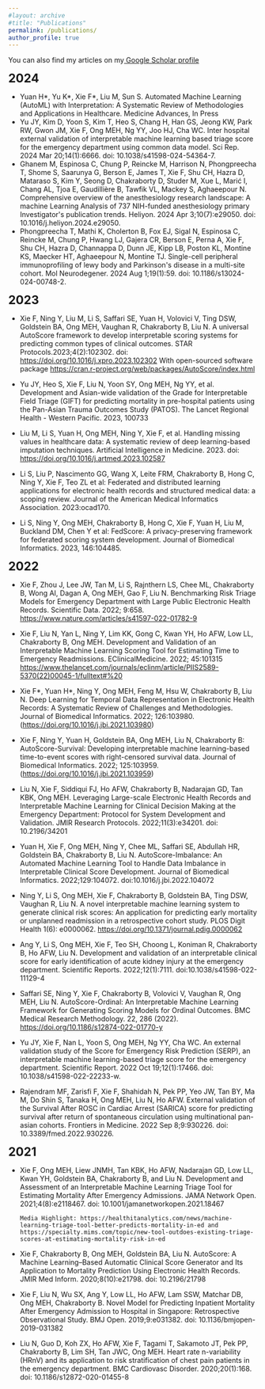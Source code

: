 ```yaml
---
#layout: archive
#title: "Publications"
permalink: /publications/
author_profile: true
---
```


You can also find my articles on my<a href="https://scholar.google.com/citations?user=_lCrZBkAAAAJ&hl=en"> Google Scholar profile</a>

<font size="5"><b>2024</b></font>
-	Yuan H*, Yu K*, Xie F*, Liu M, Sun S. Automated Machine Learning (AutoML) with Interpretation: A Systematic Review of Methodologies and Applications in Healthcare. Medicine Advances, In Press
-	Yu JY, Kim D, Yoon S, Kim T, Heo S, Chang H, Han GS, Jeong KW, Park RW, Gwon JM, Xie F, Ong MEH, Ng YY, Joo HJ, Cha WC. Inter hospital external validation of interpretable machine learning based triage score for the emergency department using common data model. Sci Rep. 2024 Mar 20;14(1):6666. doi: 10.1038/s41598-024-54364-7. 
-	Ghanem M, Espinosa C, Chung P, Reincke M, Harrison N, Phongpreecha T, Shome S, Saarunya G, Berson E, James T, Xie F, Shu CH, Hazra D, Mataraso S, Kim Y, Seong D, Chakraborty D, Studer M, Xue L, Marić I, Chang AL, Tjoa E, Gaudillière B, Tawfik VL, Mackey S, Aghaeepour N. Comprehensive overview of the anesthesiology research landscape: A machine Learning Analysis of 737 NIH-funded anesthesiology primary Investigator's publication trends. Heliyon. 2024 Apr 3;10(7):e29050. doi: 10.1016/j.heliyon.2024.e29050.
-	Phongpreecha T, Mathi K, Cholerton B, Fox EJ, Sigal N, Espinosa C, Reincke M, Chung P, Hwang LJ, Gajera CR, Berson E, Perna A, Xie F, Shu CH, Hazra D, Channappa D, Dunn JE, Kipp LB, Poston KL, Montine KS, Maecker HT, Aghaeepour N, Montine TJ. Single-cell peripheral immunoprofiling of lewy body and Parkinson's disease in a multi-site cohort. Mol Neurodegener. 2024 Aug 1;19(1):59. doi: 10.1186/s13024-024-00748-2. 

<font size="5"><b>2023</b></font>   
- Xie F, Ning Y,  Liu M, Li S, Saffari SE, Yuan H, Volovici V, Ting DSW, Goldstein BA, Ong MEH, Vaughan R, Chakraborty B, Liu N. A universal AutoScore framework to develop interpretable scoring systems for predicting common types of clinical outcomes. STAR Protocols.2023;4(2):102302. doi: https://doi.org/10.1016/j.xpro.2023.102302 With open-sourced software package https://cran.r-project.org/web/packages/AutoScore/index.html 

- Yu JY, Heo S, Xie F, Liu N, Yoon SY, Ong MEH, Ng YY, et al. Development and Asian-wide validation of the Grade for Interpretable Field Triage (GIFT) for predicting mortality in pre-hospital patients using the Pan-Asian Trauma Outcomes Study (PATOS). The Lancet Regional Health - Western Pacific. 2023, 100733

- Liu M, Li S, Yuan H, Ong MEH, Ning Y, Xie F, et al. Handling missing values in healthcare data: A systematic review of deep learning-based imputation techniques. Artificial Intelligence in Medicine. 2023. doi: https://doi.org/10.1016/j.artmed.2023.102587 

- Li S, Liu P, Nascimento GG, Wang X, Leite FRM, Chakraborty B, Hong C, Ning Y, Xie F, Teo ZL et al: Federated and distributed learning applications for electronic health records and structured medical data: a scoping review. Journal of the American Medical Informatics Association. 2023:ocad170.

- Li S, Ning Y, Ong MEH, Chakraborty B, Hong C, Xie F, Yuan H, Liu M, Buckland DM, Chen Y et al: FedScore: A privacy-preserving framework for federated scoring system development. Journal of Biomedical Informatics. 2023, 146:104485.


<font size="5"><b>2022</b></font>
- Xie F, Zhou J, Lee JW, Tan M, Li S, Rajnthern LS, Chee ML, Chakraborty B, Wong AI, Dagan A, Ong MEH, Gao F, Liu N. Benchmarking Risk Triage Models for Emergency Department with Large Public Electronic Health Records. Scientific Data. 2022; 9:658. https://www.nature.com/articles/s41597-022-01782-9 

- Xie F, Liu N, Yan L, Ning Y, Lim KK, Gong C, Kwan YH, Ho AFW, Low LL, Chakraborty B, Ong MEH. Development and Validation of an Interpretable Machine Learning Scoring Tool for Estimating Time to Emergency Readmissions. EClinicalMedicine. 2022; 45:101315
https://www.thelancet.com/journals/eclinm/article/PIIS2589-5370(22)00045-1/fulltext#%20 

- Xie F*, Yuan H*, Ning Y, Ong MEH, Feng M, Hsu W, Chakraborty B, Liu N. Deep Learning for Temporal Data Representation in Electronic Health Records: A Systematic Review of Challenges and Methodologies. Journal of Biomedical Informatics. 2022; 126:103980. (https://doi.org/10.1016/j.jbi.2021.103980) 

- Xie F, Ning Y, Yuan H, Goldstein BA, Ong MEH, Liu N, Chakraborty B: AutoScore-Survival: Developing interpretable machine learning-based time-to-event scores with right-censored survival data. Journal of Biomedical Informatics. 2022; 125:103959. (https://doi.org/10.1016/j.jbi.2021.103959) 

- Liu N, Xie F, Siddiqui FJ, Ho AFW, Chakraborty B, Nadarajan GD, Tan KBK, Ong MEH. Leveraging Large-scale Electronic Health Records and Interpretable Machine Learning for Clinical Decision Making at the Emergency Department: Protocol for System Development and Validation. JMIR Research Protocols. 2022;11(3):e34201. doi: 10.2196/34201 

- Yuan H, Xie F, Ong MEH, Ning Y, Chee ML, Saffari SE, Abdullah HR, Goldstein BA, Chakraborty B, Liu N. AutoScore-Imbalance: An Automated Machine Learning Tool to Handle Data Imbalance in Interpretable Clinical Score Development. Journal of Biomedical Informatics. 2022;129:104072. doi:10.1016/j.jbi.2022.104072

- Ning Y, Li S, Ong MEH, Xie F, Chakraborty B, Goldstein BA, Ting DSW, Vaughan R, Liu N. A novel interpretable machine learning system to generate clinical risk scores: An application for predicting early mortality or unplanned readmission in a retrospective cohort study. PLOS Digit Health 1(6): e0000062. https://doi.org/10.1371/journal.pdig.0000062

- Ang Y, Li S, Ong MEH, Xie F, Teo SH, Choong L, Koniman R, Chakraborty B, Ho AFW, Liu N. Development and validation of an interpretable clinical score for early identification of acute kidney injury at the emergency department. Scientific Reports. 2022;12(1):7111. doi:10.1038/s41598-022-11129-4

- Saffari SE, Ning Y, Xie F, Chakraborty B, Volovici V, Vaughan R, Ong MEH, Liu N. AutoScore-Ordinal: An Interpretable Machine Learning Framework for Generating Scoring Models for Ordinal Outcomes. BMC Medical Research Methodology. 22, 286 (2022). https://doi.org/10.1186/s12874-022-01770-y

- Yu JY, Xie F, Nan L, Yoon S, Ong MEH, Ng YY, Cha WC. An external validation study of the Score for Emergency Risk Prediction (SERP), an interpretable machine learning-based triage score for the emergency department. Scientific Report. 2022 Oct 19;12(1):17466. doi: 10.1038/s41598-022-22233-w.

- Rajendram MF, Zarisfi F, Xie F, Shahidah N, Pek PP, Yeo JW, Tan BY, Ma M, Do Shin S, Tanaka H, Ong MEH, Liu N, Ho AFW. External validation of the Survival After ROSC in Cardiac Arrest (SARICA) score for predicting survival after return of spontaneous circulation using multinational pan-asian cohorts. Frontiers in Medicine. 2022 Sep 8;9:930226. doi: 10.3389/fmed.2022.930226. 



<font size="5"><b>2021</b></font>
- Xie F, Ong MEH, Liew JNMH, Tan KBK, Ho AFW, Nadarajan GD, Low LL, Kwan YH, Goldstein BA, Chakraborty B, and Liu N. Development and Assessment of an Interpretable Machine Learning Triage Tool for Estimating Mortality After Emergency Admissions. JAMA Network Open. 2021;4(8):e2118467. doi: 10.1001/jamanetworkopen.2021.18467 

      Media Highlight: https://healthitanalytics.com/news/machine-learning-triage-tool-better-predicts-mortality-in-ed and https://specialty.mims.com/topic/new-tool-outdoes-existing-triage-scores-at-estimating-mortality-risk-in-ed

- Xie F, Chakraborty B, Ong MEH, Goldstein BA, Liu N. AutoScore: A Machine Learning–Based Automatic Clinical Score Generator and Its Application to Mortality Prediction Using Electronic Health Records. JMIR Med Inform. 2020;8(10):e21798. doi: 10.2196/21798 

- Xie F, Liu N, Wu SX, Ang Y, Low LL, Ho AFW, Lam SSW, Matchar DB, Ong MEH, Chakraborty B. Novel Model for Predicting Inpatient Mortality After Emergency Admission to Hospital in Singapore: Retrospective Observational Study. BMJ Open. 2019;9:e031382. doi: 10.1136/bmjopen-2019-031382

- Liu N, Guo D, Koh ZX, Ho AFW, Xie F, Tagami T, Sakamoto JT, Pek PP, Chakraborty B, Lim SH, Tan JWC, Ong MEH. Heart rate n-variability (HRnV) and its application to risk stratification of chest pain patients in the emergency department. BMC Cardiovasc Disorder. 2020;20(1):168. doi: 10.1186/s12872-020-01455-8

